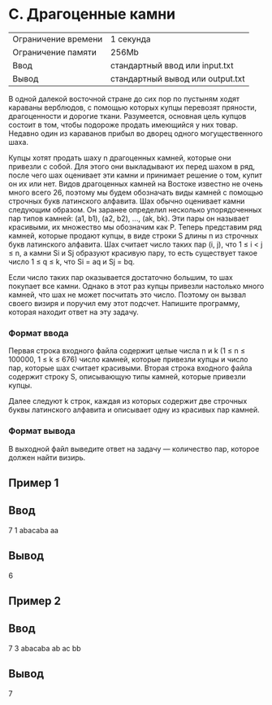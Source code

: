 # C. Драгоценные камни
|  |  |
|--|--|
|Ограничение времени | 1 секунда |
|Ограничение памяти | 256Mb|
|Ввод | стандартный ввод или input.txt|
|Вывод | стандартный вывод или output.txt|

В одной далекой восточной стране до сих пор по пустыням ходят караваны верблюдов, с помощью которых купцы перевозят пряности, драгоценности и дорогие ткани. Разумеется, основная цель купцов состоит в том, чтобы подороже продать имеющийся у них товар. Недавно один из караванов прибыл во дворец одного могущественного шаха.

Купцы хотят продать шаху n драгоценных камней, которые они привезли с собой. Для этого они выкладывают их перед шахом в ряд, после чего шах оценивает эти камни и принимает решение о том, купит он их или нет. Видов драгоценных камней на Востоке известно не очень много всего 26, поэтому мы будем обозначать виды камней с помощью строчных букв латинского алфавита. Шах обычно оценивает камни следующим образом. Он заранее определил несколько упорядоченных пар типов камней: (a1, b1), (a2, b2), ..., (ak, bk). Эти пары он называет красивыми, их множество мы обозначим как P. Теперь представим ряд камней, которые продают купцы, в виде строки S длины n из строчных букв латинского алфавита. Шах считает число таких пар (i, j), что 1 ≤ i < j ≤ n, а камни Si и Sj образуют красивую пару, то есть существует такое число 1 ≤ q ≤ k, что Si = aq и Sj = bq.

Если число таких пар оказывается достаточно большим, то шах покупает все камни. Однако в этот раз купцы привезли настолько много камней, что шах не может посчитать это число. Поэтому он вызвал своего визиря и поручил ему этот подсчет. Напишите программу, которая находит ответ на эту задачу.

### Формат ввода

Первая строка входного файла содержит целые числа n и k (1 ≤ n ≤ 100000, 1 ≤ k ≤ 676) число камней, которые привезли купцы и число пар, которые шах считает красивыми. Вторая строка входного файла содержит строку S, описывающую типы камней, которые привезли купцы.

Далее следуют k строк, каждая из которых содержит две строчных буквы латинского алфавита и описывает одну из красивых пар камней.


### Формат вывода

В выходной файл выведите ответ на задачу — количество пар, которое должен найти визирь.

## Пример 1
## Ввод	
7 1
abacaba
aa

## Вывод
6

## Пример 2
## Ввод	
7 3
abacaba
ab
ac
bb

## Вывод
7




